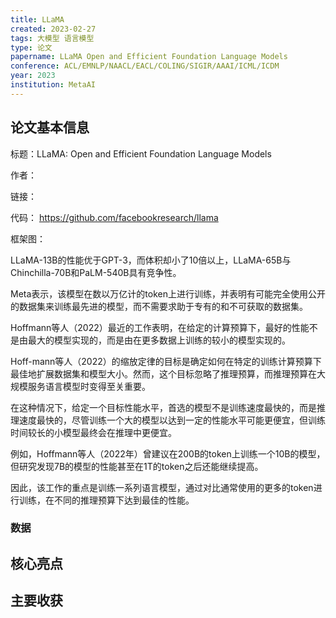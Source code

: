 ```yaml
---
title: LLaMA
created: 2023-02-27
tags: 大模型 语言模型
type: 论文
papername: LLaMA Open and Efficient Foundation Language Models
conference: ACL/EMNLP/NAACL/EACL/COLING/SIGIR/AAAI/ICML/ICDM
year: 2023
institution: MetaAI
---
```


## 论文基本信息

标题：LLaMA: Open and Efficient Foundation Language Models

作者：

链接：

代码： https://github.com/facebookresearch/llama

框架图：

LLaMA-13B的性能优于GPT-3，而体积却小了10倍以上，LLaMA-65B与Chinchilla-70B和PaLM-540B具有竞争性。

Meta表示，该模型在数以万亿计的token上进行训练，并表明有可能完全使用公开的数据集来训练最先进的模型，而不需要求助于专有的和不可获取的数据集。

Hoffmann等人（2022）最近的工作表明，在给定的计算预算下，最好的性能不是由最大的模型实现的，而是由在更多数据上训练的较小的模型实现的。

Hoff-mann等人（2022）的缩放定律的目标是确定如何在特定的训练计算预算下最佳地扩展数据集和模型大小。然而，这个目标忽略了推理预算，而推理预算在大规模服务语言模型时变得至关重要。

在这种情况下，给定一个目标性能水平，首选的模型不是训练速度最快的，而是推理速度最快的，尽管训练一个大的模型以达到一定的性能水平可能更便宜，但训练时间较长的小模型最终会在推理中更便宜。

例如，Hoffmann等人（2022年）曾建议在200B的token上训练一个10B的模型，但研究发现7B的模型的性能甚至在1T的token之后还能继续提高。

因此，该工作的重点是训练一系列语言模型，通过对比通常使用的更多的token进行训练，在不同的推理预算下达到最佳的性能。

### 数据



## 核心亮点

## 主要收获

